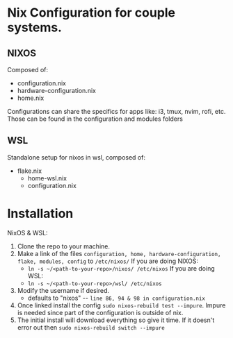 # Nix Configuration for couple systems.

## NIXOS
Composed of:
- configuration.nix
- hardware-configuration.nix
- home.nix

Configurations can share the specifics for apps like: i3, tmux, nvim, rofi, etc.
Those can be found in the configuration and modules folders


## WSL
Standalone setup for nixos in wsl, composed of:
- flake.nix
  - home-wsl.nix
  - configuration.nix

# Installation
NixOS & WSL:
1. Clone the repo to your machine.
2. Make a link of the files `configuration, home, hardware-configuration, flake, modules, config` to `/etc/nixos/`
    If you are doing NIXOS:
    - `ln -s ~/<path-to-your-repo>/nixos/ /etc/nixos`
    If you are doing WSL:
    - `ln -s ~/<path-to-your-repo>/wsl/ /etc/nixos`
3. Modify the username if desired.
    - defaults to "nixos" -- `line 86, 94 & 98 in configuration.nix`
4. Once linked install the config `sudo nixos-rebuild test --impure`. Impure is needed since part of the configuration is outside of nix.
5. The initial install will download everything so give it time. If it doesn't error out then `sudo nixos-rebuild switch --impure`
